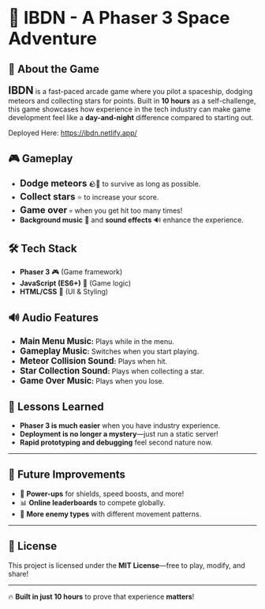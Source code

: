 # <h1 style="font-size: 2.5em; font-weight: bold;">🚀 IBDN - A Phaser 3 Space Adventure</h1>

## 🌟 About the Game

**<span style="font-size: 1.5em;">IBDN</span>** is a fast-paced arcade game where you pilot a spaceship, dodging meteors and collecting stars for points. Built in **10 hours** as a self-challenge, this game showcases how experience in the tech industry can make game development feel like a **day-and-night** difference compared to starting out.

Deployed Here: https://ibdn.netlify.app/

## 🎮 Gameplay

- **<span style="font-size: 1.3em;">Dodge meteors</span>** 🪨💨 to survive as long as possible.
- **<span style="font-size: 1.3em;">Collect stars</span>** ⭐ to increase your score.
- **<span style="font-size: 1.3em;">Game over</span>** 💀 when you get hit too many times!
- **Background music** 🎵 and **sound effects** 🔊 enhance the experience.

## 🛠️ Tech Stack

- **Phaser 3** 🎮 (Game framework)
- **JavaScript (ES6+)** 📜 (Game logic)
- **HTML/CSS** 🎨 (UI & Styling)

## 🔊 Audio Features

- **<span style="font-size: 1.2em;">Main Menu Music</span>:** Plays while in the menu.
- **<span style="font-size: 1.2em;">Gameplay Music</span>:** Switches when you start playing.
- **<span style="font-size: 1.2em;">Meteor Collision Sound</span>:** Plays when hit.
- **<span style="font-size: 1.2em;">Star Collection Sound</span>:** Plays when collecting a star.
- **<span style="font-size: 1.2em;">Game Over Music</span>:** Plays when you lose.

## 📌 Lessons Learned

- **Phaser 3 is much easier** when you have industry experience.
- **Deployment is no longer a mystery**—just run a static server!
- **Rapid prototyping and debugging** feel second nature now.

---

## 📢 Future Improvements

- 🚀 **Power-ups** for shields, speed boosts, and more!
- 📊 **Online leaderboards** to compete globally.
- 👾 **More enemy types** with different movement patterns.

---

## 📜 License

This project is licensed under the **MIT License**—free to play, modify, and share!

---

🔥 **Built in just 10 hours** to prove that experience **matters**! 